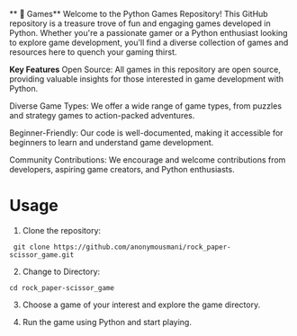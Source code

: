 ** 🎲 Games**
Welcome to the Python Games Repository! This GitHub repository is a treasure trove of fun and engaging games developed in Python. Whether you're a passionate gamer or a Python enthusiast looking to explore game development, you'll find a diverse collection of games and resources here to quench your gaming thirst.

**Key Features**
Open Source: All games in this repository are open source, providing valuable insights for those interested in game development with Python.

Diverse Game Types: We offer a wide range of game types, from puzzles and strategy games to action-packed adventures.

Beginner-Friendly: Our code is well-documented, making it accessible for beginners to learn and understand game development.

Community Contributions: We encourage and welcome contributions from developers, aspiring game creators, and Python enthusiasts.

# Usage

1. Clone the repository:
```
 git clone https://github.com/anonymousmani/rock_paper-scissor_game.git
```
2. Change to Directory:
```
cd rock_paper-scissor_game
```
3. Choose a game of your interest and explore the game directory.

4. Run the game using Python and start playing.
